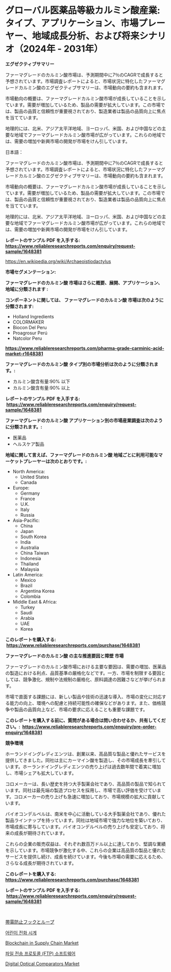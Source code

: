 <p><h1>グローバル医薬品等級カルミン酸産業:タイプ、アプリケーション、市場プレーヤー、地域成長分析、および将来シナリオ（2024年 - 2031年）</h1></p><p><strong>エグゼクティブサマリー</strong></p>
<p><p>ファーマグレードのカルミン酸市場は、予測期間中に7％のCAGRで成長すると予想されています。市場調査レポートによると、市場状況に特化したファーマグレードカルミン酸のエグゼクティブサマリーは、市場動向の要約も含まれます。</p><p>市場動向の概要は、ファーマグレードカルミン酸市場が成長していることを示しています。需要が増加しているため、製品の需要が拡大しています。この市場では、製品の品質と信頼性が重要視されており、製造業者は製品の品質向上に焦点を当てています。</p><p>地理的には、北米、アジア太平洋地域、ヨーロッパ、米国、および中国などの主要な地域でファーマグレードカルミン酸市場が広がっています。これらの地域では、需要の増加や新興市場の開発が市場をけん引しています。</p><p>日本語：</p><p>ファーマグレードのカルミン酸市場は、予測期間中に7％のCAGRで成長すると予想されています。市場調査レポートによると、市場状況に特化したファーマグレードカルミン酸のエグゼクティブサマリーは、市場動向の要約も含まれます。</p><p>市場動向の概要は、ファーマグレードカルミン酸市場が成長していることを示しています。需要が増加しているため、製品の需要が拡大しています。この市場では、製品の品質と信頼性が重要視されており、製造業者は製品の品質向上に焦点を当てています。</p><p>地理的には、北米、アジア太平洋地域、ヨーロッパ、米国、および中国などの主要な地域でファーマグレードカルミン酸市場が広がっています。これらの地域では、需要の増加や新興市場の開発が市場をけん引しています。</p></p>
<p><strong>レポートのサンプル PDF を入手する: <a href="https://www.reliableresearchreports.com/enquiry/request-sample/1648381">https://www.reliableresearchreports.com/enquiry/request-sample/1648381</a></strong></p>
<p><a href="https://en.wikipedia.org/wiki/Archaeoistiodactylus">https://en.wikipedia.org/wiki/Archaeoistiodactylus</a></p>
<p><strong>市場セグメンテーション:</strong></p>
<p><strong> ファーマグレードのカルミン酸 市場はさらに概要、展開、アプリケーション、地域に分類されます :</strong></p>
<p><strong>コンポーネントに関しては、 ファーマグレードのカルミン酸 市場は次のように分類されます: &nbsp;</strong></p>
<p><ul><li>Holland Ingredients</li><li>COLORMAKER</li><li>Biocon Del Peru</li><li>Proagrosur Perú</li><li>Natcolor Peru</li></ul></p>
<p><strong><a href="https://www.reliableresearchreports.com/pharma-grade-carminic-acid-market-r1648381">https://www.reliableresearchreports.com/pharma-grade-carminic-acid-market-r1648381</a></strong></p>
<p><strong> ファーマグレードのカルミン酸 タイプ別の市場分析は次のように分類されます。:</strong></p>
<p><ul><li>カルミン酸含有量:90% 以下</li><li>カルミン酸含有量:90% 以上</li></ul></p>
<p><strong>レポートのサンプル PDF を入手する: &nbsp;<a href="https://www.reliableresearchreports.com/enquiry/request-sample/1648381">https://www.reliableresearchreports.com/enquiry/request-sample/1648381</a></strong></p>
<p><strong> ファーマグレードのカルミン酸 アプリケーション別の市場産業調査は次のように分類されます。:</strong></p>
<p><ul><li>医薬品</li><li>ヘルスケア製品</li></ul></p>
<p><strong>地域に関して言えば、ファーマグレードのカルミン酸 地域ごとに利用可能なマーケットプレーヤーは次のとおりです。:</strong></p>
<p><ul>
    <li>
        North America:
        <ul>
            <li>United States</li>
            <li>Canada</li>
        </ul>
    </li>
    <li>
        Europe:
        <ul>
            <li>Germany</li>
            <li>France</li>
            <li>U.K.</li>
            <li>Italy</li>
            <li>Russia</li>
        </ul>
    </li>
    <li>
        Asia-Pacific:
        <ul>
            <li>China</li>
            <li>Japan</li>
            <li>South Korea</li>
            <li>India</li>
            <li>Australia</li>
            <li>China Taiwan</li>
            <li>Indonesia</li>
            <li>Thailand</li>
            <li>Malaysia</li>
        </ul>
    </li>
    <li>
        Latin America:
        <ul>
            <li>Mexico</li>
            <li>Brazil</li>
            <li>Argentina Korea</li>
            <li>Colombia</li>
        </ul>
    </li>
    <li>
        Middle East & Africa:
        <ul>
            <li>Turkey</li>
            <li>Saudi</li>
            <li>Arabia</li>
            <li>UAE</li>
            <li>Korea</li>
        </ul>
    </li>
    </ul></p>
<p><strong>このレポートを購入する: &nbsp;<a href="https://www.reliableresearchreports.com/purchase/1648381">https://www.reliableresearchreports.com/purchase/1648381</a></strong></p>
<p><strong>ファーマグレードのカルミン酸 の主な推進要因と障壁 市場</strong></p>
<p><p>ファーマグレードのカルミン酸市場における主要な要因は、需要の増加、医薬品の製造における利点、品質基準の厳格化などです。一方、市場を制限する要因としては、競争激化、規制や法規制の厳格化、原料調達の困難さなどが挙げられます。</p><p>市場で直面する課題には、新しい製品や技術の迅速な導入、市場の変化に対応する能力の向上、環境への配慮と持続可能性の確保などがあります。また、価格競争や製品の品質向上など、市場の要求に応えることも重要な課題です。</p></p>
<p><strong>このレポートを購入する前に、質問がある場合は問い合わせるか、共有してください。:&nbsp; <a href="https://www.reliableresearchreports.com/enquiry/pre-order-enquiry/1648381">https://www.reliableresearchreports.com/enquiry/pre-order-enquiry/1648381</a></strong></p>
<p><strong>競争環境</strong></p>
<p><p>ホーランドイングレディエンツは、創業以来、高品質な製品と優れたサービスを提供してきました。同社は主にカーマイン酸を製造し、その市場成長を牽引しています。ホーランドイングレディエンツの売り上げは過去数年間で着実に増加し、市場シェアも拡大しています。</p><p>コロメーカーは、長い歴史を持つ大手製薬会社であり、高品質の製品で知られています。同社は最先端の製造プロセスを採用し、市場で高い評価を受けています。コロメーカーの売り上げも急速に増加しており、市場規模の拡大に貢献しています。</p><p>バイオコンデルペルは、南米を中心に活動している大手製薬会社であり、優れた製品ラインナップを持っています。同社は地域市場で強力な地位を築いており、市場成長に寄与しています。バイオコンデルペルの売り上げも安定しており、将来の成長が期待されています。</p><p>これらの企業の販売収益は、それぞれ数百万ドル以上に達しており、堅調な業績を示しています。市場競争が激化する中、これらの企業は高品質の製品と優れたサービスを提供し続け、成長を続けています。今後も市場の需要に応えるため、さらなる成長が期待されています。</p></p>
<p><strong>このレポートを購入する: &nbsp; <a href="https://www.reliableresearchreports.com/purchase/1648381">https://www.reliableresearchreports.com/purchase/1648381</a></strong></p>
<p><strong>レポートのサンプル PDF を入手する: &nbsp;<a href="https://www.reliableresearchreports.com/enquiry/request-sample/1648381">https://www.reliableresearchreports.com/enquiry/request-sample/1648381</a></strong><strong></strong></p>
<p>&nbsp;</p>
<p><p><a href="https://github.com/MosesSpinka1914/Market-Research-Report-List-2/blob/main/9006301157232.md">帯電防止フックとループ</a></p><p><a href="https://github.com/shade463/Market-Research-Report-List-1/blob/main/7349306168539.md">어린이 전화 시계</a></p><p><a href="https://www.linkedin.com/pulse/global-blockchain-supply-chain-market-projected-grow-cagr-qhbtf">Blockchain in Supply Chain Market</a></p><p><a href="https://github.com/FelipeGrrady654556/Market-Research-Report-List-2/blob/main/4434762168538.md">파일 전송 프로토콜 (FTP) 소프트웨어</a></p><p><a href="https://github.com/EbonyHane1955/Market-Research-Report-List-1/blob/main/digital-optical-comparators-market.md">Digital Optical Comparators Market</a></p></p>